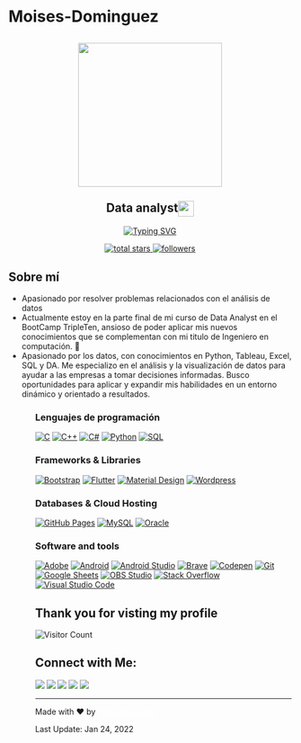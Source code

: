 # Moises-Dominguez
<h2 align="center">
  <img align="center" height="256px" src="https://user-images.githubusercontent.com/51513908/150689872-eaa21d9a-7c65-4662-938c-26091c09cd70.svg"> 
  <br>
  <br>
  Data analyst<img align="center" src="https://i.giphy.com/media/v1.Y2lkPTc5MGI3NjExY2RxYmM0Mnd3NW5qbmh1YjF1enI0cWR6MWFmeWRvZW1tcnh1N2RmeSZlcD12MV9pbnRlcm5hbF9naWZfYnlfaWQmY3Q9Zw/U4FkC2VqpeNRHjTDQ5/giphy-downsized-large.gif" width="28">
</h2>


<p align="center">
<a href="https://git.io/typing-svg"><img src="https://readme-typing-svg.herokuapp.com?font=Fira+Code&pause=1000&random=false&width=435&lines=Data+Analyst" alt="Typing SVG" /></a>
</p>


<p align="center">
    
  <a href="https://github.com/DenverCoder1?tab=repositories&sort=stargazers">
    <img alt="total stars" title="Total stars on GitHub" src="https://custom-icon-badges.herokuapp.com/badge/dynamic/json?logo=star&color=55960c&labelColor=488207&label=Stars&style=for-the-badge&query=%24.stars&url=https://api.github-star-counter.workers.dev/user/jaiswal4sudeep"/>
  </a>
  <a href="https://github.com/DenverCoder1?tab=followers">
    <img alt="followers" title="Follow me on Github" src="https://custom-icon-badges.herokuapp.com/github/followers/jaiswal4sudeep?color=236ad3&labelColor=1155ba&style=for-the-badge&logo=person-add&label=Follow&logoColor=white"/>
  </a>
  
</p>


  ## Sobre mí
<ul>
  <li> Apasionado por resolver problemas relacionados con el análisis de datos</li>
  <li> Actualmente estoy en la parte final de mi curso de Data Analyst en el BootCamp TripleTen, ansioso de poder aplicar mis nuevos conocimientos que se complementan con mi titulo de Ingeniero en computación. 💪 </li>
  <li> Apasionado por los datos, con conocimientos en Python, Tableau, Excel, SQL y DA. Me especializo en el análisis y la visualización de datos para ayudar a las empresas a tomar decisiones informadas. Busco oportunidades para aplicar y expandir mis habilidades en un entorno dinámico y orientado a resultados.</li>
<ul>
  
### Lenguajes de programación

<p>
    <a href="https://github.com/search?q=user%3ADenverCoder1+language%3Ac"><img alt="C" src="https://custom-icon-badges.herokuapp.com/badge/C-03599C.svg?logo=c-in-hexagon&logoColor=white"></a>
    <a href="https://github.com/search?q=user%3ADenverCoder1+language%3Acpp"><img alt="C++" src="https://custom-icon-badges.herokuapp.com/badge/C++-9C033A.svg?logo=cpp2&logoColor=white"></a>
    <a href="https://github.com/search?q=user%3ADenverCoder1+language%3Acsharp"><img alt="C#" src="https://custom-icon-badges.herokuapp.com/badge/C%23-68217A.svg?logo=cs2&logoColor=white"></a>
    <a href="https://github.com/search?q=user%3ADenverCoder1+language%3Apython"><img alt="Python" src="https://img.shields.io/badge/Python-14354C.svg?logo=python&logoColor=white"></a>
    <a href="https://github.com/search?q=user%3ADenverCoder1+language%3Asql"><img alt="SQL" src="https://custom-icon-badges.herokuapp.com/badge/SQL-025E8C.svg?logo=database&logoColor=white"></a>
</p>

### Frameworks & Libraries

<p>
    <a href="#"><img alt="Bootstrap" src="https://img.shields.io/badge/Bootstrap-7952B3.svg?logo=bootstrap&logoColor=white"></a>
    <a href="#"><img alt="Flutter" src="https://img.shields.io/badge/Flutter-02569B.svg?logo=flutter&logoColor=white"></a>
    <a href="#"><img alt="Material Design" src="https://img.shields.io/badge/Material%20Design-0081CB.svg?logo=material-design&logoColor=white"></a>
    <a href="#"><img alt="Wordpress" src="https://img.shields.io/badge/Wordpress-21759B?logo=wordpress&logoColor=white"></a>
</p>

### Databases & Cloud Hosting

<p>
    <a href="#"><img alt="GitHub Pages" src="https://img.shields.io/badge/GitHub%20Pages-327FC7.svg?logo=github&logoColor=white"></a>
    <a href="#"><img alt="MySQL" src="https://img.shields.io/badge/MySQL-00f.svg?logo=mysql&logoColor=white"></a>
    <a href="#"><img alt="Oracle" src ="https://img.shields.io/badge/Oracle-F00000.svg?logo=oracle&logoColor=white"></a>
</p>

### Software and tools

<p>
    <a href="#"><img alt="Adobe" src="https://img.shields.io/badge/Adobe-FF0000.svg?logo=adobe&logoColor=white"></a>
    <a href="#"><img alt="Android" src="https://img.shields.io/badge/Android-3DDC84?logo=android&logoColor=white"></a>
    <a href="#"><img alt="Android Studio" src="https://img.shields.io/badge/Android%20Studio-008678.svg?logo=android-studio&logoColor=white"></a>
    <a href="#"><img alt="Brave" src="https://img.shields.io/badge/-Brave-FB542B?logo=brave&logoColor=white"></a>
    <a href="#"><img alt="Codepen" src="https://img.shields.io/badge/Codepen-000000.svg?logo=codepen&logoColor=white"></a>
    <a href="#"><img alt="Git" src="https://img.shields.io/badge/Git-F05033.svg?logo=git&logoColor=white"></a>
    <a href="#"><img alt="Google Sheets" src="https://img.shields.io/badge/Google%20Sheets-34A853.svg?logo=google%20sheets&logoColor=white"></a>
    <a href="#"><img alt="OBS Studio" src="https://img.shields.io/badge/-OBS%20Studio-302E31?logo=obs-studio&logoColor=white"></a>
    <a href="#"><img alt="Stack Overflow" src="https://img.shields.io/badge/-Stack%20Overflow-FE7A16?logo=stack-overflow&logoColor=white"></a>
    <a href="#"><img alt="Visual Studio Code" src="https://img.shields.io/badge/Visual%20Studio%20Code-0078d7.svg?logo=visual-studio-code&logoColor=white"></a>
</p>

  ## Thank you for visting my profile
  
  ![Visitor Count](https://profile-counter.glitch.me/jaiswal4sudep/count.svg)
  
## Connect with Me:
  
  <p>
<a href="https://github.com/jaiswal4sudeep"><img src="https://img.shields.io/badge/-jaiswal4sudeep-black?logo=github&style=flat-square"/></a>
<a href="https://www.linkedin.com/in/jaiswal4sudeep/"><img src="https://img.shields.io/badge/-jaiswal4sudeep-blue?logo=linkedin&style=flat-square"></a>
<a href="https://instagram.com/jaiswal4sudeep"><img src="https://img.shields.io/badge/-jaiswal4sudeep-pink?logo=instagram&style=flat-square"/></a>
<a href="mailto:jaiswal4sudeep@gmail.com"><img src="https://img.shields.io/badge/-jaiswal4sudeep@gmail.com-black?logo=gmail&style=flat-square"/></a>
<a href="https://twitter.com/jaiswal4sudeep"><img src="https://img.shields.io/badge/-jaiswal4sudeep-blue?logo=twitter&style=flat-square"/></a>
</p>
  
<hr>
  <p>Made with &hearts; by <a href="https://github.com/jaiswal4sudeep" style="color:white">SuDeep Jaiswal</a><p>
  <p> Last Update: Jan 24, 2022 </p>

